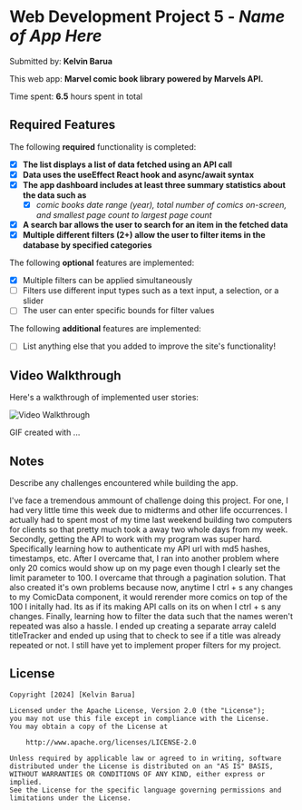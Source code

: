 # Web Development Project 5 - *Name of App Here*

Submitted by: **Kelvin Barua**

This web app: **Marvel comic book library powered by Marvels API.**

Time spent: **6.5** hours spent in total

## Required Features

The following **required** functionality is completed:

- [X] **The list displays a list of data fetched using an API call**
- [X] **Data uses the useEffect React hook and async/await syntax**
- [X] **The app dashboard includes at least three summary statistics about the data such as**
  - [X] *comic books date range (year), total number of comics on-screen, and smallest page count to largest page count*
- [X] **A search bar allows the user to search for an item in the fetched data**
- [X] **Multiple different filters (2+) allow the user to filter items in the database by specified categories**

The following **optional** features are implemented:

- [X] Multiple filters can be applied simultaneously
- [ ] Filters use different input types such as a text input, a selection, or a slider
- [ ] The user can enter specific bounds for filter values

The following **additional** features are implemented:

* [ ] List anything else that you added to improve the site's functionality!

## Video Walkthrough

Here's a walkthrough of implemented user stories:

<img src='http://i.imgur.com/link/to/your/gif/file.gif' title='Video Walkthrough' width='' alt='Video Walkthrough' />

<!-- Replace this with whatever GIF tool you used! -->
GIF created with ...  
<!-- Recommended tools:
[Kap](https://getkap.co/) for macOS
[ScreenToGif](https://www.screentogif.com/) for Windows
[peek](https://github.com/phw/peek) for Linux. -->

## Notes

Describe any challenges encountered while building the app.

I've face a tremendous ammount of challenge doing this project. For one, I had very little time this week due to midterms and other life occurrences. I actually had to spent most of my time last weekend building two computers for clients so that pretty much took a away two whole days from my week. Secondly, getting the API to work with my program was super hard. Specifically learning how to authenticate my API url with md5 hashes, timestamps, etc. After I overcame that, I ran into another problem where only 20 comics would show up on my page even though I clearly set the limit parameter to 100. I overcame that through a pagination solution. That also created it's own problems because now, anytime I ctrl + s any changes to my ComicData component, it would rerender more comics on top of the 100 I initally had. Its as if its making API calls on its on when I ctrl + s any changes. Finally, learning how to filter the data such that the names weren't repeated was also a hassle. I ended up creating a separate array caleld titleTracker and ended up using that to check to see if a title was already repeated or not. I still have yet to implement proper filters for my project. 

## License

    Copyright [2024] [Kelvin Barua]

    Licensed under the Apache License, Version 2.0 (the "License");
    you may not use this file except in compliance with the License.
    You may obtain a copy of the License at

        http://www.apache.org/licenses/LICENSE-2.0

    Unless required by applicable law or agreed to in writing, software
    distributed under the License is distributed on an "AS IS" BASIS,
    WITHOUT WARRANTIES OR CONDITIONS OF ANY KIND, either express or implied.
    See the License for the specific language governing permissions and
    limitations under the License.